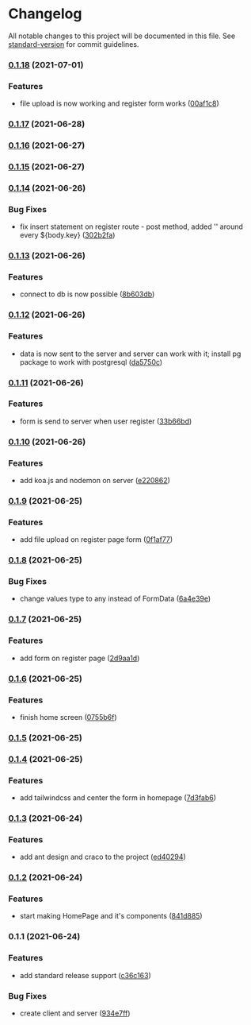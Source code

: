 # Changelog

All notable changes to this project will be documented in this file. See [standard-version](https://github.com/conventional-changelog/standard-version) for commit guidelines.

### [0.1.18](https://github.com/gajojr/invoice-app/compare/v0.1.17...v0.1.18) (2021-07-01)


### Features

* file upload is now working and register form works ([00af1c8](https://github.com/gajojr/invoice-app/commit/00af1c82aa0206a073edf666fb89a19e9f93aa21))

### [0.1.17](https://github.com/gajojr/invoice-app/compare/v0.1.16...v0.1.17) (2021-06-28)

### [0.1.16](https://github.com/gajojr/invoice-app/compare/v0.1.15...v0.1.16) (2021-06-27)

### [0.1.15](https://github.com/gajojr/invoice-app/compare/v0.1.14...v0.1.15) (2021-06-27)

### [0.1.14](https://github.com/gajojr/invoice-app/compare/v0.1.13...v0.1.14) (2021-06-26)


### Bug Fixes

* fix insert statement on register route - post method, added '' around every ${body.key} ([302b2fa](https://github.com/gajojr/invoice-app/commit/302b2facb6eb968c64975ae5fded6e438df70f35))

### [0.1.13](https://github.com/gajojr/invoice-app/compare/v0.1.12...v0.1.13) (2021-06-26)


### Features

* connect to db is now possible ([8b603db](https://github.com/gajojr/invoice-app/commit/8b603db4098b941f801bbd3c677598af7cc37e09))

### [0.1.12](https://github.com/gajojr/invoice-app/compare/v0.1.11...v0.1.12) (2021-06-26)


### Features

* data is now sent to the server and server can work with it; install pg package to work with postgresql ([da5750c](https://github.com/gajojr/invoice-app/commit/da5750c54759fb7d28c91cb02f5ddb67cea29e57))

### [0.1.11](https://github.com/gajojr/invoice-app/compare/v0.1.10...v0.1.11) (2021-06-26)


### Features

* form is send to server when user register ([33b66bd](https://github.com/gajojr/invoice-app/commit/33b66bdaa84f77ef18fe491f502177714065b383))

### [0.1.10](https://github.com/gajojr/invoice-app/compare/v0.1.9...v0.1.10) (2021-06-26)


### Features

* add koa.js and nodemon on server ([e220862](https://github.com/gajojr/invoice-app/commit/e2208621d37b05707a1ee62f88752b94a7823ad2))

### [0.1.9](https://github.com/gajojr/invoice-app/compare/v0.1.8...v0.1.9) (2021-06-25)


### Features

* add file upload on register page form ([0f1af77](https://github.com/gajojr/invoice-app/commit/0f1af7704d84d5f105f81f36278db96890b19dd5))

### [0.1.8](https://github.com/gajojr/invoice-app/compare/v0.1.7...v0.1.8) (2021-06-25)


### Bug Fixes

* change values type to any instead of FormData ([6a4e39e](https://github.com/gajojr/invoice-app/commit/6a4e39ed57db9043b552d1e7271173e7a8d8540f))

### [0.1.7](https://github.com/gajojr/invoice-app/compare/v0.1.6...v0.1.7) (2021-06-25)


### Features

* add form on register page ([2d9aa1d](https://github.com/gajojr/invoice-app/commit/2d9aa1db54dc23458d52e81e3bee9b62656f05b2))

### [0.1.6](https://github.com/gajojr/invoice-app/compare/v0.1.5...v0.1.6) (2021-06-25)


### Features

* finish home screen ([0755b6f](https://github.com/gajojr/invoice-app/commit/0755b6f4c426f44ee88793672fd5f474961b87c5))

### [0.1.5](https://github.com/gajojr/invoice-app/compare/v0.1.4...v0.1.5) (2021-06-25)

### [0.1.4](https://github.com/gajojr/invoice-app/compare/v0.1.3...v0.1.4) (2021-06-25)


### Features

* add tailwindcss and center the form in homepage ([7d3fab6](https://github.com/gajojr/invoice-app/commit/7d3fab66c7d61218c5c4facfb6e7b440ac0bfdd5))

### [0.1.3](https://github.com/gajojr/invoice-app/compare/v0.1.2...v0.1.3) (2021-06-24)


### Features

* add ant design and craco to the project ([ed40294](https://github.com/gajojr/invoice-app/commit/ed402944693a2c9a579578f4ad4761002dd19eef))

### [0.1.2](https://github.com/gajojr/invoice-app/compare/v0.1.1...v0.1.2) (2021-06-24)


### Features

* start making HomePage and it's components ([841d885](https://github.com/gajojr/invoice-app/commit/841d88520477699c3592e8c9908105d05ee8dc52))

### 0.1.1 (2021-06-24)


### Features

* add standard release support ([c36c163](https://github.com/gajojr/invoice-app/commit/c36c1630cd94ba9ddfd2489781779729593ebc3a))


### Bug Fixes

* create client and server ([934e7ff](https://github.com/gajojr/invoice-app/commit/934e7ffa474d4fc0aa0371ccbca56a59f07ac2c8))
